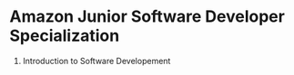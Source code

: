 <h1>Amazon Junior Software Developer Specialization</h1>
<ol>
  <li>Introduction to Software Developement</li>
</ol>
